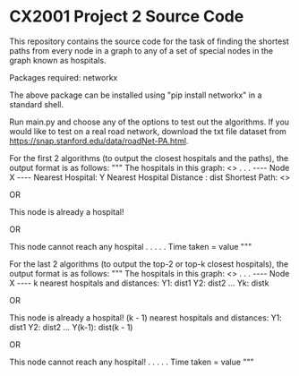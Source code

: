 # CX2001 Project 2 Source Code

This repository contains the source code for the task of finding the shortest paths from every node in a graph to any of a set of special nodes in the graph known as hospitals.

Packages required: networkx

The above package can be installed using "pip install networkx" in a standard shell.

Run main.py and choose any of the options to test out the algorithms. If you would like to test on a real road network, download the txt file dataset from https://snap.stanford.edu/data/roadNet-PA.html.

For the first 2 algorithms (to output the closest hospitals and the paths), the output format is as follows:
"""
The hospitals in this graph:
<<List of hospitals>>
.
.
.
---- Node X ----
Nearest Hospital: Y
Nearest Hospital Distance : dist
Shortest Path: <<actual shortest path>>

OR

This node is already a hospital!

OR

This node cannot reach any hospital
.
.
.
.
.
Time taken = value
"""

For the last 2 algorithms (to output the top-2 or top-k closest hospitals), the output format is as follows:
"""
The hospitals in this graph:
<<List of hospitals>>
.
.
.
---- Node X ----
k nearest hospitals and distances:
Y1: dist1
Y2: dist2
...
Yk: distk

OR

This node is already a hospital!
(k - 1) nearest hospitals and distances:
Y1: dist1
Y2: dist2
...
Y(k-1): dist(k - 1)

OR

This node cannot reach any hospital!
.
.
.
.
.
Time taken = value
"""
